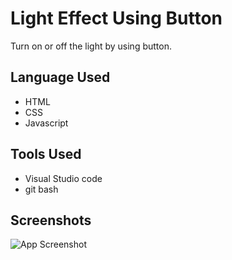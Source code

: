 
# Light Effect Using Button

Turn on or off the light by using button.


## Language Used

 - HTML
 - CSS
 - Javascript

## Tools Used

- Visual Studio code
- git bash



## Screenshots

![App Screenshot](https://user-images.githubusercontent.com/71178215/215676306-a6f3827b-ffcd-47b2-ad0a-c4d585affca2.gif)


